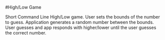 #High/Low Game

Short Command Line High/Low game. 
User sets the bounds of the number to guess. Application generates a random number between the bounds.
User guesses and app responds with higher/lower until the user guesses the correct number.